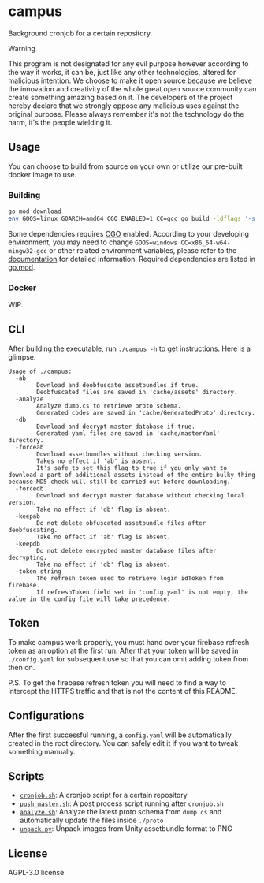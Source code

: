 # campus

Background cronjob for a certain repository.

> [!WARNING]  
> This program is not designated for any evil purpose however according to the way it works, it can be, just like any other technologies, altered for malicious intention. We choose to make it open source because we believe the innovation and creativity of the whole great open source community can create something amazing based on it. The developers of the project hereby declare that we strongly oppose any malicious uses against the original purpose. Please always remember it's not the technology do the harm, it's the people wielding it.

## Usage

You can choose to build from source on your own or utilize our pre-built docker image to use.

### Building

```bash
go mod download
env GOOS=linux GOARCH=amd64 CGO_ENABLED=1 CC=gcc go build -ldflags '-s -w' .
```

Some dependencies requires [CGO](https://pkg.go.dev/cmd/cgo) enabled. According to your developing environment, you may need to change `GOOS=windows CC=x86_64-w64-mingw32-gcc` or other related environment variables, please refer to the [documentation](https://pkg.go.dev/cmd/go#hdr-Environment_variables) for detailed information.
Required dependencies are listed in [go.mod](./go.mod).

### Docker

WIP.

## CLI

After building the executable, run `./campus -h` to get instructions. Here is a glimpse.

```
Usage of ./campus:
  -ab
        Download and deobfuscate assetbundles if true.
        Deobfuscated files are saved in 'cache/assets' directory.
  -analyze
        Analyze dump.cs to retrieve proto schema.
        Generated codes are saved in 'cache/GeneratedProto' directory.
  -db
        Download and decrypt master database if true.
        Generated yaml files are saved in 'cache/masterYaml' directory.
  -forceab
        Download assetbundles without checking version.
        Takes no effect if 'ab' is absent.
        It's safe to set this flag to true if you only want to download a part of additional assets instead of the entire bulky thing because MD5 check will still be carried out before downloading.
  -forcedb
        Download and decrypt master database without checking local version.
        Take no effect if 'db' flag is absent.
  -keepab
        Do not delete obfuscated assetbundle files after deobfuscating.
        Take no effect if 'ab' flag is absent.
  -keepdb
        Do not delete encrypted master database files after decrypting.
        Take no effect if 'db' flag is absent.
  -token string
        The refresh token used to retrieve login idToken from firebase.
        If refreshToken field set in 'config.yaml' is not empty, the value in the config file will take precedence.
```

## Token

To make campus work properly, you must hand over your firebase refresh token as an option at the first run. After that your token will be saved in `./config.yaml` for subsequent use so that you can omit adding token from then on.

P.S. To get the firebase refresh token you will need to find a way to intercept the HTTPS traffic and that is not the content of this README.

## Configurations

After the first successful running, a `config.yaml` will be automatically created in the root directory. You can safely edit it if you want to tweak something manually.

## Scripts

- [`cronjob.sh`](./cronjob.sh): A cronjob script for a certain repository
- [`push_master.sh`](./push_master.sh): A post process script running after `cronjob.sh`
- [`analyze.sh`](./analyze.sh): Analyze the latest proto schema from `dump.cs` and automatically update the files inside `./proto`
- [`unpack.py`](./unpack.py): Unpack images from Unity assetbundle format to PNG

## License

AGPL-3.0 license
